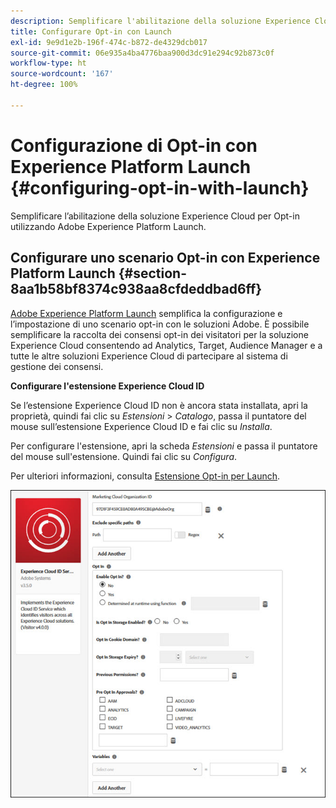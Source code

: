 ```yaml
---
description: Semplificare l'abilitazione della soluzione Experience Cloud per Opt-in utilizzando Adobe Experience Platform Launch.
title: Configurare Opt-in con Launch
exl-id: 9e9d1e2b-196f-474c-b872-de4329dcb017
source-git-commit: 06e935a4ba4776baa900d3dc91e294c92b873c0f
workflow-type: ht
source-wordcount: '167'
ht-degree: 100%

---
```


# Configurazione di Opt-in con Experience Platform Launch {#configuring-opt-in-with-launch}

Semplificare l’abilitazione della soluzione Experience Cloud per Opt-in utilizzando Adobe Experience Platform Launch.

## Configurare uno scenario Opt-in con Experience Platform Launch {#section-8aa1b58bf8374c938aa8cfdeddbad6ff}

[Adobe Experience Platform Launch](https://experienceleague.adobe.com/docs/launch/using/home.html?lang=it) semplifica la configurazione e l’impostazione di uno scenario opt-in con le soluzioni Adobe. È possibile semplificare la raccolta dei consensi opt-in dei visitatori per la soluzione Experience Cloud consentendo ad Analytics, Target, Audience Manager e a tutte le altre soluzioni Experience Cloud di partecipare al sistema di gestione dei consensi.

**Configurare l&#39;estensione Experience Cloud ID**

Se l’estensione Experience Cloud ID non è ancora stata installata, apri la proprietà, quindi fai clic su *Estensioni* > *Catalogo*, passa il puntatore del mouse sull’estensione Experience Cloud ID e fai clic su *Installa*.

Per configurare l&#39;estensione, apri la scheda *Estensioni* e passa il puntatore del mouse sull&#39;estensione. Quindi fai clic su *Configura*.

Per ulteriori informazioni, consulta [Estensione Opt-in per Launch](https://experienceleague.adobe.com/docs/launch/using/extensions-ref/adobe-extension/id-service-extension/overview.html?lang=it).

![](assets/optin-launch.jpg)
